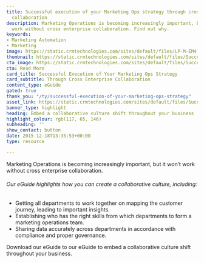```yaml
---
title: Successful execution of your Marketing Ops strategy through cross Enterprise
  collaboration
description: Marketing Operations is becoming increasingly important, but it won’t
  work without cross enterprise collaboration. Find out why.
keywords:
- Marketing Automation
- Marketing
image: https://static.crmtechnologies.com/sites/default/files/LP-M-EM4.jpg
thumbnail: https://static.crmtechnologies.com/sites/default/files/SuccessfulExecution_1.png
cta_image: https://static.crmtechnologies.com/sites/default/files/SuccessfulExecution.png
cta: Read More
card_title: Successful Execution of Your Marketing Ops Strategy
card_subtitle: Through Cross Enterprise Collaboration
content_type: eGuide
gated: true
thank_you: "/ty/successful-execution-of-your-marketing-ops-strategy"
asset_link: https://static.crmtechnologies.com/sites/default/files/Successful_execution_of_your_Marketing_Ops_strategy_through_cross_Enterprise_collaboration_V2.pdf
banner_type: highlight
heading: Embed a collaborative culture shift throughout your business
highlight_colour: rgb(117, 65, 146)
subheading: ''
show_contact: button
date: 2015-12-18T13:35:53+00:00
type: resource

---
```

Marketing Operations is becoming increasingly important, but it won’t work without cross enterprise collaboration.

###### Our eGuide highlights how you can create a collaborative culture, including:

* Getting all departments to work together on mapping the customer journey, leading to important insights.
* Establishing who has the right skills from which departments to form a marketing operations team.
* Sharing data accurately across departments in accordance with compliance and proper governance.

Download our eGuide to our eGuide to embed a collaborative culture shift throughout your business.